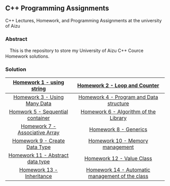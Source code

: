 ## C++ Programming Assignments  
C++ Lectures, Homework, and Programming Assignments at the university of Aizu

### Abstract
　This is the repository to store my University of Aizu C++ Cource Homework solutions.

### Solution
|[Homework 1 - using string](ex01/)|[Homework 2 - Loop and Counter](ex02/)|
|:------:|:-------:|
|[Homework 3 - Using Many Data](ex03/)|[Homework 4 - Program and Data structure](ex04/)|
|[Homwork 5 - Sequential container](ex05/)|[Homework 6 - Algorithm of the Library](ex06/)|
|[Homework 7 - Associative Array](ex07/)|[Homework 8 - Generics](ex08/)|
|[Homework 9 - Create Data Type](ex09/)|[Homework 10 - Memory management](ex10/)|
|[Homework 11 - Abstract data type](ex11/)|[Homework 12 - Value Class](ex12/)|
|[Homework 13 - Inheritance](ex13/)|[Homework 14 - Automatic management of the class](ex14/)|

